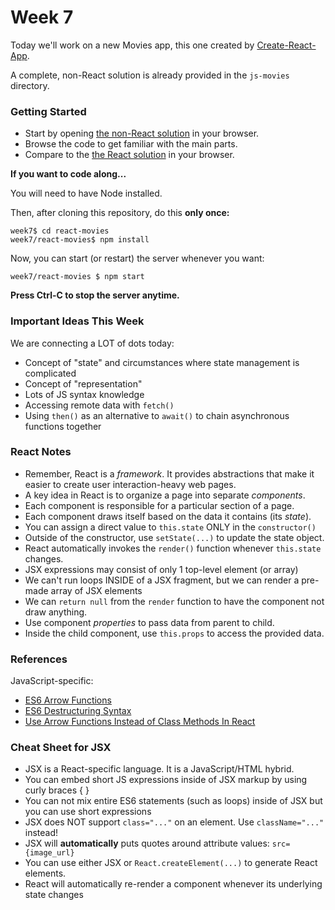 # Week 7

Today we'll work on a new Movies app, this one created by [Create-React-App](https://create-react-app.dev).

A complete, non-React solution is already provided in the `js-movies` directory.

### Getting Started

* Start by opening [the non-React solution](js-movies/index.html) in your browser.
* Browse the code to get familiar with the main parts.
* Compare to the [the React solution](react-movies/index.html) in your browser.

**If you want to code along...**

You will need to have Node installed. 

Then, after cloning this repository, do this **only once:**

``` shell
week7$ cd react-movies
week7/react-movies$ npm install
```

Now, you can start (or restart) the server whenever you want:

``` shell
week7/react-movies $ npm start
```

**Press Ctrl-C to stop the server anytime.**

### Important Ideas This Week

We are connecting a LOT of dots today:

* Concept of "state" and circumstances where state management is complicated
* Concept of "representation"
* Lots of JS syntax knowledge
* Accessing remote data with `fetch()`
* Using `then()` as an alternative to `await()` to chain asynchronous functions together

  
### React Notes

* Remember, React is a _framework_.  It provides abstractions that make it easier 
  to create user interaction-heavy web pages.
* A key idea in React is to organize a page into separate _components_.
* Each component is responsible for a particular section of a page.
* Each component draws itself based on the data it contains (its _state_).
* You can assign a direct value to `this.state` ONLY in the `constructor()`
* Outside of the constructor, use `setState(...)` to update the state object.
* React automatically invokes the `render()` function whenever `this.state` changes.
* JSX expressions may consist of only 1 top-level element (or array)
* We can't run loops INSIDE of a JSX fragment, but we can render a pre-made array of JSX elements
* We can `return null` from the `render` function to have the component not draw anything.
* Use component _properties_ to pass data from parent to child.
* Inside the child component, use `this.props` to access the provided data.


### References

JavaScript-specific:

* [ES6 Arrow Functions](https://developer.mozilla.org/en-US/docs/Web/JavaScript/Reference/Functions/Arrow_functions)
* [ES6 Destructuring Syntax](https://developer.mozilla.org/en-US/docs/Web/JavaScript/Reference/Operators/Destructuring_assignment)
* [Use Arrow Functions Instead of Class Methods In React](https://medium.com/quick-code/react-quick-tip-use-class-properties-and-arrow-functions-to-avoid-binding-this-to-methods-29628aca2e25)

### Cheat Sheet for JSX

* JSX is a React-specific language.  It is a JavaScript/HTML hybrid.
* You can embed short JS expressions inside of JSX markup by using curly braces { }
* You can not mix entire ES6 statements (such as loops) inside of JSX but you can use short expressions
* JSX does NOT support `class="..."` on an element.  Use `className="..."` instead!
* JSX will **automatically** puts quotes around attribute values: `src={image_url}`
* You can use either JSX or `React.createElement(...)` to generate React elements.
* React will automatically re-render a component whenever its underlying state changes